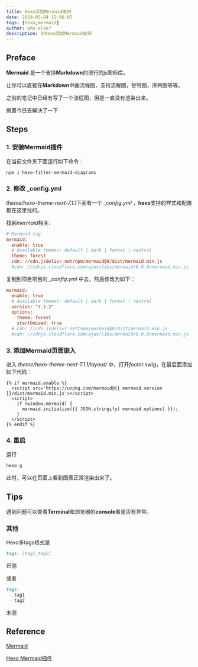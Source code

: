 ```yaml
---
title: Hexo添加Mermaid支持
date: 2019-05-04 15:06:07
tags: [hexo,mermaid]
author: who else?
description: 对Hexo添加Mermaid支持
---
```




## Preface

**Mermaid** 是一个支持**Markdown**的流行的js图标库。

让你可以直接在**Markdown**中画流程图，支持流程图，甘特图，序列图等等。

之前的笔记中已经有写了一个流程图，但是一直没有渲染出来。

搁置今日去解决了一下

## Steps

### 1. 安装Mermaid插件

在当前文件夹下面运行如下命令：

```bash
npm i hexo-filter-mermaid-diagrams
```

### 2. 修改 \_config.yml

*theme/hexo-theme-next-7.1.1*下面有一个 *\_config.yml* ，**hexo**支持的样式和配置都在这里找的。

找到*mermaid*相关:

```ini
# Mermaid tag
mermaid:
  enable: true
  # Available themes: default | dark | forest | neutral
  theme: forest
  cdn: //cdn.jsdelivr.net/npm/mermaid@8/dist/mermaid.min.js
  #cdn: //cdnjs.cloudflare.com/ajax/libs/mermaid/8.0.0/mermaid.min.js
```

复制到项目项目的 *\_config.yml* 中去，然后修改为如下：

```ini
mermaid:
  enable: true
  # Available themes: default | dark | forest | neutral
  version: "7.1.2"
  options:
    theme: forest
    startOnLoad: true
  # cdn: //cdn.jsdelivr.net/npm/mermaid@8/dist/mermaid.min.js
  #cdn: //cdnjs.cloudflare.com/ajax/libs/mermaid/8.0.0/mermaid.min.js
```

### 3. 添加Mermaid页面嵌入

进入 *theme/hexo-theme-next-7.1.1/layout/* 中，打开*footer.swig*，在最后面添加如下代码：

```ejs
{% if mermaid.enable %}
  <script src='https://unpkg.com/mermaid@{{ mermaid.version }}/dist/mermaid.min.js'></script>
  <script>
    if (window.mermaid) {
      mermaid.initialize({{ JSON.stringify( mermaid.options) }});
    }
  </script>
{% endif %}
```

### 4. 重启

运行

```bash
hexo g
```

此时，可以在页面上看到图表正常渲染出来了。



## Tips

遇到问题可以查看**Terminal**和浏览器的**console**看是否有异常。



### 其他

Hexo多tags格式是

```markdown
tags: [tag1,tag2]
```

已测

或者

```markdown
tags:
 - tag1
 - tag2
```



未测

## Reference

[Mermaid](https://mermaidjs.github.io/)

[Hexo Mermaid插件](https://github.com/webappdevelp/hexo-filter-mermaid-diagrams)